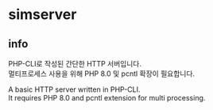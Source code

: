 # simserver

## info

PHP-CLI로 작성된 간단한 HTTP 서버입니다. <br>
멀티프로세스 사용을 위해 PHP 8.0 및 pcntl 확장이 필요합니다.

A basic HTTP server written in PHP-CLI. <br>
It requires PHP 8.0 and pcntl extension for multi processing.


